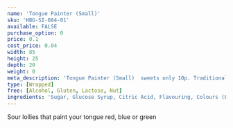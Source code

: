 ```yaml
---
name: 'Tongue Painter (Small)'
sku: 'HBG-SI-084-01'
available: FALSE
purchase_option: 0
price: 0.1
cost_price: 0.04
width: 85
height: 25
depth: 20
weight: 0
meta_description: 'Tongue Painter (Small)  sweets only 10p. Traditional sweets and more at Humbugs Confectionery Store. Specialists in satisfying your sweet tooth!'
type: [Wrapped]
free: [Alcohol, Gluten, Lactose, Nut]
ingredients: 'Sugar, Glucose Syrup, Citric Acid, Flavouring, Colours (E129, E131)'
---
```

Sour lollies that paint your tongue red, blue or green